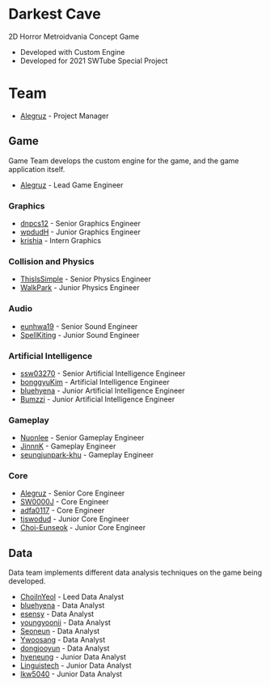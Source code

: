 # Darkest Cave
2D Horror Metroidvania Concept Game

* Developed with Custom Engine
* Developed for 2021 SWTube Special Project

# Team
* [Alegruz](https://github.com/Alegruz) - Project Manager

## Game
Game Team develops the custom engine for the game, and the game application itself.

* [Alegruz](https://github.com/Alegruz) - Lead Game Engineer

### Graphics
* [dnpcs12](https://github.com/dnpcs12) - Senior Graphics Engineer
* [wpdudH](https://github.com/wpdudH) - Junior Graphics Engineer
* [krishia](https://github.com/krishia) - Intern Graphics 

### Collision and Physics
* [ThisIsSimple](https://github.com/ThisIsSimple) - Senior Physics Engineer
* [WalkPark](https://github.com/walkpark) - Junior Physics Engineer

### Audio
* [eunhwa19](https://github.com/eunhwa19) - Senior Sound Engineer
* [SpellKiting](https://github.com/SpellKiting) - Junior Sound Engineer


### Artificial Intelligence
* [ssw03270](https://github.com/ssw03270) - Senior Artificial Intelligence Engineer
* [bonggyuKim](https://github.com/bonggyuKim) - Artificial Intelligence Engineer
* [bluehyena](https://github.com/bluehyena) - Junior Artificial Intelligence Engineer
* [Bumzzi](https://github.com/Bumzzi) - Junior Artificial Intelligence Engineer

### Gameplay
* [Nuonlee](https://github.com/Nuonlee) - Senior Gameplay Engineer
* [JinnnK](https://github.com/JinnnK) - Gameplay Engineer
* [seungjunpark-khu](https://github.com/seungjunpark-khu) - Gameplay Engineer

### Core
* [Alegruz](https://github.com/Alegruz) - Senior Core Engineer
* [SW0000J](https://github.com/SW0000J) - Core Engineer
* [adfa0117](https://github.com/adfa0117) - Core Engineer
* [tjswodud](https://github.com/tjswodud) - Junior Core Engineer
* [Choi-Eunseok](https://github.com/Choi-Eunseok) - Junior Core Engineer

## Data
Data team implements different data analysis techniques on the game being developed.

* [ChoiInYeol](https://github.com/ChoiInYeol) - Leed Data Analyst
* [bluehyena](https://github.com/bluehyena) - Data Analyst
* [esensy](https://github.com/esensy) - Data Analyst
* [youngyoonii](https://github.com/youngyoonii) - Data Analyst
* [Seoneun](https://github.com/Seoneun) - Data Analyst
* [Ywoosang](https://github.com/Ywoosang) - Data Analyst
* [dongjooyun](https://github.com/dongjooyun) - Data Analyst
* [hyeneung](https://github.com/hyeneung) - Junior Data Analyst
* [Linguistech](https://github.com/YiKyeongEun) - Junior Data Analyst
* [lkw5040](https://github.com/lkw5040) - Junior Data Analyst
